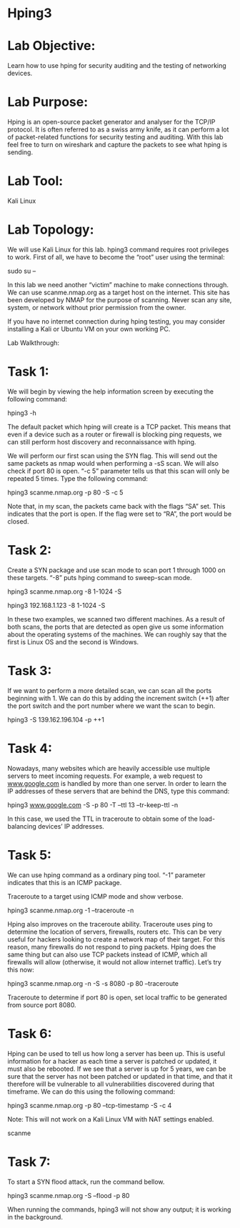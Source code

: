 # Hping3

# Lab Objective:

Learn how to use hping for security auditing and the testing of networking devices.

# Lab Purpose:

Hping is an open-source packet generator and analyser for the TCP/IP protocol. It is often referred to as a swiss army knife, as it can perform a lot of packet-related functions for security testing and auditing.  With this lab feel free to turn on wireshark and capture the packets to see what hping is sending.

# Lab Tool:

Kali Linux

# Lab Topology:

We will use Kali Linux for this lab. hping3 command requires root privileges to work. First of all, we have to become the “root” user using the terminal:

sudo su –

In this lab we need another “victim” machine to make connections through. We can use scanme.nmap.org as a target host on the internet. This site has been developed by NMAP for the purpose of scanning. Never scan any site, system, or network without prior permission from the owner.

If you have no internet connection during hping testing, you may consider installing a Kali or Ubuntu VM on your own working PC.

Lab Walkthrough:

# Task 1:
We will begin by viewing the help information screen by executing the following command:

hping3 -h


The default packet which hping will create is a TCP packet. This means that even if a device such as a router or firewall is blocking ping requests, we can still perform host discovery and reconnaissance with hping.

We will perform our first scan using the SYN flag. This will send out the same packets as nmap would when performing a -sS scan. We will also check if port 80 is open. “-c 5” parameter tells us that this scan will only be repeated 5 times. Type the following command:

hping3 scanme.nmap.org -p 80 -S -c 5


Note that, in my scan, the packets came back with the flags “SA” set. This indicates that the port is open. If the flag were set to “RA”, the port would be closed.

# Task 2:
Create a SYN package and use scan mode to scan port 1 through 1000 on these targets. “-8” puts hping command to sweep-scan mode.

hping3 scanme.nmap.org -8 1-1024 -S

hping3 192.168.1.123 -8 1-1024 -S


In these two examples, we scanned two different machines. As a result of both scans, the ports that are detected as open give us some information about the operating systems of the machines. We can roughly say that the first is Linux OS and the second is Windows.

# Task 3:
If we want to perform a more detailed scan, we can scan all the ports beginning with 1. We can do this by adding the increment switch (++1) after the port switch and the port number where we want the scan to begin.

hping3 -S 139.162.196.104 -p ++1


# Task 4:
Nowadays, many websites which are heavily accessible use multiple servers to meet incoming requests. For example, a web request to www.google.com is handled by more than one server. In order to learn the IP addresses of these servers that are behind the DNS, type this command:


hping3 www.google.com -S -p 80 -T –ttl 13 –tr-keep-ttl -n

In this case, we used the TTL in traceroute to obtain some of the load-balancing devices’ IP addresses.

# Task 5:
We can use hping command as a ordinary ping tool. “-1” parameter indicates that this is an ICMP package.

Traceroute to a target using ICMP mode and show verbose.


hping3 scanme.nmap.org -1 –traceroute -n

Hping also improves on the traceroute ability. Traceroute uses ping to determine the location of servers, firewalls, routers etc. This can be very useful for hackers looking to create a network map of their target. For this reason, many firewalls do not respond to ping packets. Hping does the same thing but can also use TCP packets instead of ICMP, which all firewalls will allow (otherwise, it would not allow internet traffic). Let’s try this now:

hping3 scanme.nmap.org -n -S -s 8080 -p 80 –traceroute


Traceroute to determine if port 80 is open, set local traffic to be generated from source port 8080.

# Task 6:
Hping can be used to tell us how long a server has been up. This is useful information for a hacker as each time a server is patched or updated, it must also be rebooted. If we see that a server is up for 5 years, we can be sure that the server has not been patched or updated in that time, and that it therefore will be vulnerable to all vulnerabilities discovered during that timeframe. We can do this using the following command:

hping3 scanme.nmap.org -p 80 –tcp-timestamp -S -c 4

Note: This will not work on a Kali Linux VM with NAT settings enabled.

scanme
# Task 7:
To start a SYN flood attack, run the command bellow.

hping3 scanme.nmap.org -S –flood -p 80

When running the commands, hping3 will not show any output; it is working in the background.